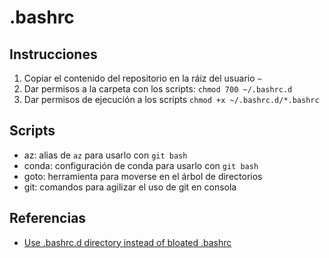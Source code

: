 # .bashrc

## Instrucciones

1. Copiar el contenido del repositorio en la ráiz del usuario `~`
1. Dar permisos a la carpeta con los scripts: `chmod 700 ~/.bashrc.d`
1. Dar permisos de ejecución a los scripts `chmod +x ~/.bashrc.d/*.bashrc`

## Scripts

- az: alias de `az` para usarlo con `git bash`
- conda: configuración de conda para usarlo con `git bash`
- goto: herramienta para moverse en el árbol de directorios
- git: comandos para agilizar el uso de git en consola

## Referencias

- [Use .bashrc.d directory instead of bloated .bashrc](https://medium.com/@waxzce/use-bashrc-d-directory-instead-of-bloated-bashrc-50204d5389ff)
